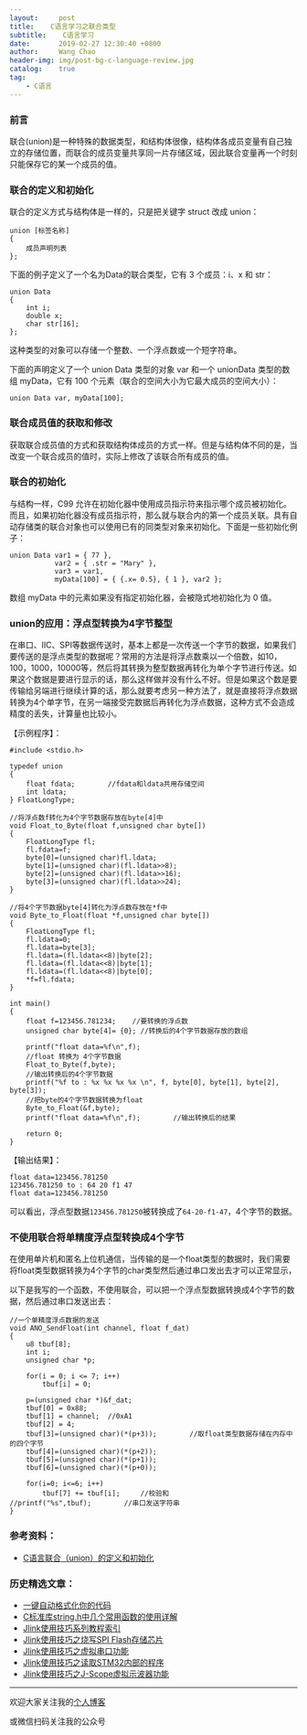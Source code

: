 ```yaml
---
layout:     post
title:    C语言学习之联合类型
subtitle:	 C语言学习
date:       2019-02-27 12:30:40 +0800
author:     Wang Chao
header-img: img/post-bg-c-language-review.jpg
catalog:    true
tag:
    - C语言
---
```


### 前言

联合(union)是一种特殊的数据类型，和结构体很像，结构体各成员变量有自己独立的存储位置，而联合的成员变量共享同一片存储区域，因此联合变量再一个时刻只能保存它的某一个成员的值。

### 联合的定义和初始化

联合的定义方式与结构体是一样的，只是把关键字 struct 改成 union：

	union [标签名称]
	{
		成员声明列表
	};

下面的例子定义了一个名为Data的联合类型，它有 3 个成员：i、x 和 str：

	union Data 
	{ 
		int i; 
		double x; 
		char str[16]; 
	};

这种类型的对象可以存储一个整数、一个浮点数或一个短字符串。

下面的声明定义了一个 union Data 类型的对象 var 和一个 unionData 类型的数组 myData，它有 100 个元素（联合的空间大小为它最大成员的空间大小）：

	union Data var, myData[100];

### 联合成员值的获取和修改

获取联合成员值的方式和获取结构体成员的方式一样。但是与结构体不同的是，当改变一个联合成员的值时，实际上修改了该联合所有成员的值。

### 联合的初始化

与结构一样，C99 允许在初始化器中使用成员指示符来指示哪个成员被初始化。而且，如果初始化器没有成员指示符，那么就与联合内的第一个成员关联。具有自动存储类的联合对象也可以使用已有的同类型对象来初始化。下面是一些初始化例子：

	union Data var1 = { 77 },
	           var2 = { .str = "Mary" },
	           var3 = var1,
	           myData[100] = { {.x= 0.5}, { 1 }, var2 };

数组 myData 中的元素如果没有指定初始化器，会被隐式地初始化为 0 值。

### union的应用：浮点型转换为4字节整型

在串口、IIC、SPI等数据传送时，基本上都是一次传送一个字节的数据，如果我们要传送的是浮点类型的数据呢？常用的方法是将浮点数乘以一个倍数，如10，100，1000，10000等，然后将其转换为整型数据再转化为单个字节进行传送。如果这个数据是要进行显示的话，那么这样做并没有什么不好。但是如果这个数是要传输给另端进行继续计算的话，那么就要考虑另一种方法了，就是直接将浮点数据转换为4个单字节，在另一端接受完数据后再转化为浮点数据，这种方式不会造成精度的丢失，计算量也比较小。

【示例程序】：

	#include <stdio.h>
	
	typedef union
	{
	    float fdata;        //fdata和ldata共用存储空间
	    int ldata;
	} FloatLongType;
	
	//将浮点数f转化为4个字节数据存放在byte[4]中
	void Float_to_Byte(float f,unsigned char byte[])
	{
	    FloatLongType fl;
	    fl.fdata=f;
	    byte[0]=(unsigned char)fl.ldata;
	    byte[1]=(unsigned char)(fl.ldata>>8);
	    byte[2]=(unsigned char)(fl.ldata>>16);
	    byte[3]=(unsigned char)(fl.ldata>>24);
	}
	
	//将4个字节数据byte[4]转化为浮点数存放在*f中
	void Byte_to_Float(float *f,unsigned char byte[])
	{
	    FloatLongType fl;
	    fl.ldata=0;
	    fl.ldata=byte[3];
	    fl.ldata=(fl.ldata<<8)|byte[2];
	    fl.ldata=(fl.ldata<<8)|byte[1];
	    fl.ldata=(fl.ldata<<8)|byte[0];
	    *f=fl.fdata;
	}
	
	int main()
	{
	    float f=123456.781234;    //要转换的浮点数
	    unsigned char byte[4]= {0}; //转换后的4个字节数据存放的数组
	
	    printf("float data=%f\n",f);
	    //float 转换为 4个字节数据
	    Float_to_Byte(f,byte);
	    //输出转换后的4个字节数据
	    printf("%f to : %x %x %x %x \n", f, byte[0], byte[1], byte[2], byte[3]);
	    //把byte的4个字节数据转换为float
	    Byte_to_Float(&f,byte);
	    printf("float data=%f\n",f);        //输出转换后的结果

	    return 0;
	}
	
【输出结果】：
	
	float data=123456.781250
	123456.781250 to : 64 20 f1 47
	float data=123456.781250
	
可以看出，浮点型数据`123456.781250`被转换成了`64-20-f1-47`，4个字节的数据。

### 不使用联合将单精度浮点型转换成4个字节

在使用单片机和匿名上位机通信，当传输的是一个float类型的数据时，我们需要将float类型数据转换为4个字节的char类型然后通过串口发出去才可以正常显示，

以下是我写的一个函数，不使用联合，可以把一个浮点型数据转换成4个字节的数据，然后通过串口发送出去：

	//一个单精度浮点数据的发送
	void ANO_SendFloat(int channel, float f_dat)
	{
	    u8 tbuf[8];
	    int i;
	    unsigned char *p;
	
	    for(i = 0; i <= 7; i++)
	        tbuf[i] = 0;
	
	    p=(unsigned char *)&f_dat;		
	    tbuf[0] = 0x88;
	    tbuf[1] = channel;  //0xA1
	    tbuf[2] = 4;
	    tbuf[3]=(unsigned char)(*(p+3));        //取float类型数据存储在内存中的四个字节
	    tbuf[4]=(unsigned char)(*(p+2));
	    tbuf[5]=(unsigned char)(*(p+1));
	    tbuf[6]=(unsigned char)(*(p+0));
	
	    for(i=0; i<=6; i++)
	        tbuf[7] += tbuf[i];     //校验和
	//printf("%s",tbuf);		//串口发送字符串
	}

### 参考资料：

- [C语言联合（union）的定义和初始化](http://c.biancheng.net/view/375.html)

### 历史精选文章：

- [一键自动格式化你的代码](http://www.wangchaochao.top/2019/01/23/Keil-Astyle/)
- [C标准库string.h中几个常用函数的使用详解](http://www.wangchaochao.top/2019/01/21/C-String/)
- [Jlink使用技巧系列教程索引](http://www.wangchaochao.top/2019/01/17/Jlink-series/)
- [Jlink使用技巧之烧写SPI Flash存储芯片](http://www.wangchaochao.top/2019/01/12/Jlink-SPI-Flash/)
- [Jlink使用技巧之虚拟串口功能](http://www.wangchaochao.top/2019/01/09/Jlink-UART/)
- [Jlink使用技巧之读取STM32内部的程序](http://www.wangchaochao.top/2019/01/06/Jlink-ReadBack-Hex/)
- [Jlink使用技巧之J-Scope虚拟示波器功能](http://www.wangchaochao.top/2018/10/17/JScope/)

----

欢迎大家关注我的[个人博客](http://www.wangchaochao.top)

或微信扫码关注我的公众号

